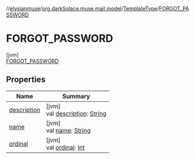 //[elysianmuse](../../../../index.md)/[org.darkSolace.muse.mail.model](../../index.md)/[TemplateType](../index.md)/[FORGOT_PASSWORD](index.md)

# FORGOT_PASSWORD

[jvm]\
[FORGOT_PASSWORD](index.md)

## Properties

| Name | Summary |
|---|---|
| [description](../description.md) | [jvm]<br>val [description](../description.md): [String](https://kotlinlang.org/api/latest/jvm/stdlib/kotlin/-string/index.html) |
| [name](../../../org.darkSolace.muse.user.model/-user-tag/-c-o-m-m-e-n-t-e-r/index.md#-372974862%2FProperties%2F-1216412040) | [jvm]<br>val [name](../../../org.darkSolace.muse.user.model/-user-tag/-c-o-m-m-e-n-t-e-r/index.md#-372974862%2FProperties%2F-1216412040): [String](https://kotlinlang.org/api/latest/jvm/stdlib/kotlin/-string/index.html) |
| [ordinal](../../../org.darkSolace.muse.user.model/-user-tag/-c-o-m-m-e-n-t-e-r/index.md#-739389684%2FProperties%2F-1216412040) | [jvm]<br>val [ordinal](../../../org.darkSolace.muse.user.model/-user-tag/-c-o-m-m-e-n-t-e-r/index.md#-739389684%2FProperties%2F-1216412040): [Int](https://kotlinlang.org/api/latest/jvm/stdlib/kotlin/-int/index.html) |
